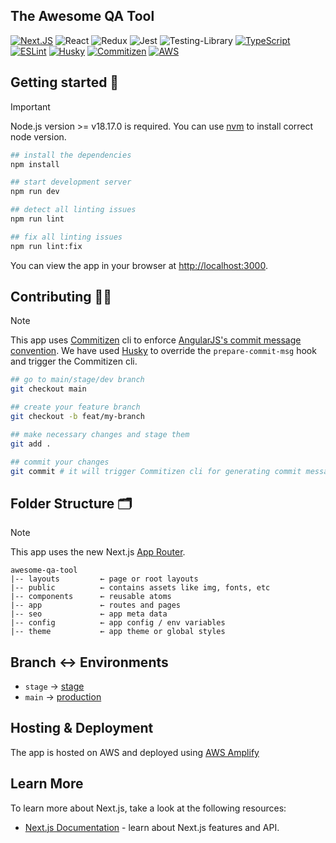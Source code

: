 ## The Awesome QA Tool

[![Next.JS](https://img.shields.io/badge/next.js-000000?style=for-the-badge&logo=nextdotjs&logoColor=white)](https://nextjs.org/)
![React](https://img.shields.io/badge/react-%2320232a.svg?style=for-the-badge&logo=react&logoColor=%2361DAFB)
![Redux](https://img.shields.io/badge/redux-%23593d88.svg?style=for-the-badge&logo=redux&logoColor=white)
![Jest](https://img.shields.io/badge/-jest-%23C21325?style=for-the-badge&logo=jest&logoColor=white)
![Testing-Library](https://img.shields.io/badge/-TestingLibrary-%23E33332?style=for-the-badge&logo=testing-library&logoColor=white)
[![TypeScript](https://img.shields.io/badge/typescript-%23007ACC.svg?style=for-the-badge&logo=typescript&logoColor=white)](https://www.typescriptlang.org/)
[![ESLint](https://img.shields.io/badge/eslint-3A33D1?style=for-the-badge&logo=eslint&logoColor=white)](https://eslint.org/)
[![Husky](https://img.shields.io/static/v1?label=husky&message=%F0%9F%90%B6&style=for-the-badge&color=161E54&labelColor=161E54)](https://typicode.github.io/husky/#/)
[![Commitizen](https://img.shields.io/static/v1?label=Commitizen&message=%E2%9C%94&style=for-the-badge&color=gray)](https://commitizen.github.io/cz-cli/)
[![AWS](https://img.shields.io/badge/AWS-%23FF9900.svg?style=for-the-badge&logo=amazon-aws&logoColor=white)](https://docs.amplify.aws/nextjs/)

## Getting started 🚀

> [!IMPORTANT]  
> Node.js version >= v18.17.0 is required. You can use [nvm](https://github.com/nvm-sh/nvm?tab=readme-ov-file#intro) to install correct node version.

```bash
## install the dependencies
npm install

## start development server
npm run dev

## detect all linting issues
npm run lint

## fix all linting issues
npm run lint:fix
```

You can view the app in your browser at [http://localhost:3000](http://localhost:3000).

## Contributing 👨‍💻

> [!NOTE]  
> This app uses [Commitizen](https://commitizen.github.io/cz-cli/) cli to enforce [AngularJS's commit message convention](https://github.com/angular/angular.js/blob/master/DEVELOPERS.md#-git-commit-guidelines).
> We have used [Husky](https://typicode.github.io/husky/get-started.html) to override the `prepare-commit-msg` hook and trigger the Commitizen cli.

```bash
## go to main/stage/dev branch
git checkout main

## create your feature branch
git checkout -b feat/my-branch

## make necessary changes and stage them
git add .

## commit your changes
git commit # it will trigger Commitizen cli for generating commit message
```

## Folder Structure 🗂️

> [!NOTE]  
> This app uses the new Next.js [App Router](https://nextjs.org/docs/app).

```
awesome-qa-tool
|-- layouts         ← page or root layouts
|-- public          ← contains assets like img, fonts, etc
|-- components      ← reusable atoms
|-- app             ← routes and pages
|-- seo             ← app meta data
|-- config          ← app config / env variables
|-- theme           ← app theme or global styles
```

## Branch ↔ Environments

- `stage` → [stage](https://stage.awesome-qa-tool.sohammondal.com)
- `main` → [production](https://awesome-qa-tool.sohammondal.com)

## Hosting & Deployment

The app is hosted on AWS and deployed using [AWS Amplify](https://docs.amplify.aws/nextjs/)

## Learn More

To learn more about Next.js, take a look at the following resources:

- [Next.js Documentation](https://nextjs.org/docs) - learn about Next.js features and API.
